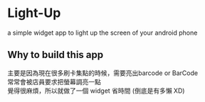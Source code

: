 # Light-Up
a simple widget app to light up the screen of your android phone

## Why to build this app
主要是因為現在很多刷卡集點的時候，需要亮出barcode or BarCode<br/>
常常會被店員要求把螢幕調亮一點<br/>
覺得很麻煩，所以就做了一個 widget 省時間 (倒底是有多懶 XD)
